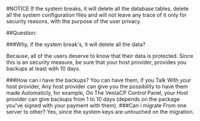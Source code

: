  
#NOTICE
 If the system breaks, it will delete all the database tables,
 delete all the system configuration files and will not leave 
 any trace of it only for security reasons, with the purpose of the user privacy.
 
##Question:

###Why, if the system break's, it will delete all the data?

 Because, all of the users deserve to know that their data is protected.
 Since this is an security measure, be sure that your host provider,
 provides you backups at least with 10 days.

###How can i have the backups?
 You can have them, if you Talk With your host provider,
 Any host provider can give you the possibility to have them made
 Automaticly, for example, On The VestaCP Control Panel, your
 Host provider can give backups from 1 to 10 days (depends on
 the package you've signed with your payment with them).
###Can i migrate From one server to other?
 Yes, since the system keys are untouched on the migration.
